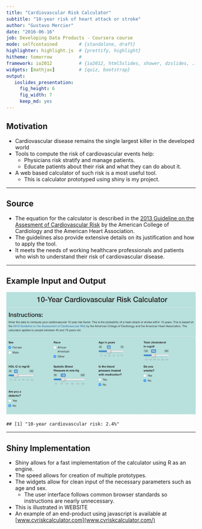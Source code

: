 ```yaml
---
title: "Cardiovascular Risk Calculator"
subtitle: "10-year risk of heart attack or stroke"
author: "Gustavo Mercier"
date: "2016-06-16"
job: Developing Data Products - Coursera course
mode: selfcontained        # {standalone, draft}
highlighter: highlight.js  # {prettify, highlight}
hitheme: tomorrow          #
framework: io2012          # {io2012, html5slides, shower, dzslides, ...}
widgets: [mathjax]         # {quiz, bootstrap}
output:
   ioslides_presentation:
     fig_height: 6
     fig_width: 7
     keep_md: yes
---
```




## Motivation

* Cardiovascular disease remains the single largest killer in the developed world
* Tools to compute the risk of cardiovascular events help:
    + Physicians risk stratify and manage patients.
    + Educate patients about their risk and what they can do about it.
* A web based calculator of such risk is a most useful tool.
    + This is calculator prototyped using shiny is my project.

---

## Source

* The equation for the calculator is described in the [2013 Guideline on the Assesment of Cardiovascular Risk](http://bit.ly/1Os6cgR) by the American College of Cardiology and the American Heart Association.
* The guidelines also provide extensive details on its justification and how to apply the tool.
* It meets the needs of working healthcare professionals and patients who wish to understand their risk of cardiovascular disease.

---

## Example Input and Output

![](./figures/cvcalc_screen_small.png)


```
## [1] "10-year cardiovascular risk: 2.4%"
```

---

## Shiny Implementation

* Shiny allows for a fast implementation of the calculator using R as an engine.
* The speed allows for creation of multiple prototypes.
* The widgets allow for clean input of the necessary parameters such as age and sex.
    + The user interface follows common browser standards so instructions are nearly unnecessary.
* This is illustrated in WEBSITE
* An example of an end-product using javascript is available at [www.cvriskcalculator.com](www.cvriskcalculator.com/)
